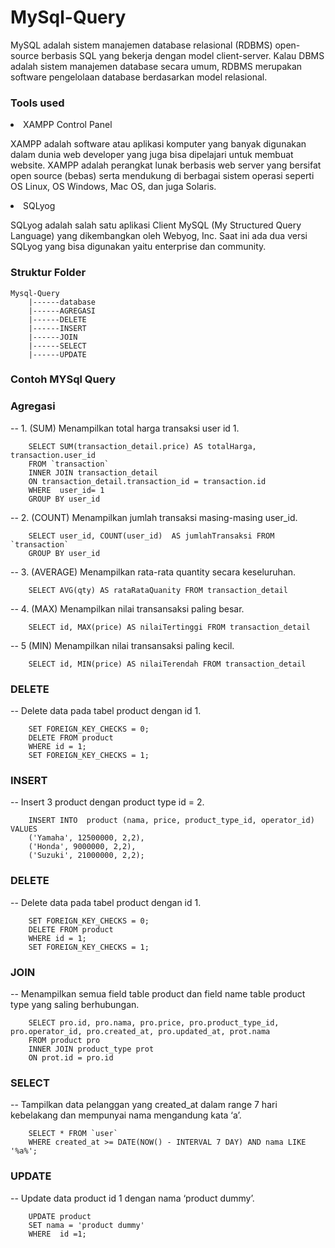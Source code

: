 # MySql-Query
MySQL adalah sistem manajemen database relasional (RDBMS) open-source berbasis SQL yang bekerja dengan model client-server. Kalau DBMS adalah sistem manajemen database secara umum, RDBMS merupakan software pengelolaan database berdasarkan model relasional.


### Tools used
<li>XAMPP Control Panel</li>
<p>XAMPP adalah software atau aplikasi komputer yang banyak digunakan dalam dunia web developer yang juga bisa dipelajari untuk membuat website. XAMPP adalah perangkat lunak berbasis web server yang bersifat open source (bebas) serta mendukung di berbagai sistem operasi seperti OS Linux, OS Windows, Mac OS, dan juga Solaris.</p>
<li>SQLyog</li>
<p>SQLyog adalah salah satu aplikasi Client MySQL (My Structured Query Language) yang dikembangkan oleh Webyog, Inc. Saat ini ada dua versi SQLyog yang bisa digunakan yaitu enterprise dan community.</p>

### Struktur Folder

```text
Mysql-Query
    |------database
    |------AGREGASI
    |------DELETE
    |------INSERT
    |------JOIN
    |------SELECT
    |------UPDATE
```


### Contoh MYSql Query
### Agregasi
-- 1. (SUM) Menampilkan total harga transaksi user id 1.
```roomsql
	SELECT SUM(transaction_detail.price) AS totalHarga, transaction.user_id
	FROM `transaction`
	INNER JOIN transaction_detail
	ON transaction_detail.transaction_id = transaction.id
	WHERE  user_id= 1
	GROUP BY user_id
```

-- 2. (COUNT) Menampilkan jumlah transaksi masing-masing user_id.
```roomsql
	SELECT user_id, COUNT(user_id)  AS jumlahTransaksi FROM `transaction`
	GROUP BY user_id
```

-- 3. (AVERAGE) Menampilkan rata-rata  quantity secara keseluruhan.
```roomsql
	SELECT AVG(qty) AS rataRataQuanity FROM transaction_detail
```

-- 4. (MAX) Menampilkan nilai transansaksi paling besar.
```roomsql
	SELECT id, MAX(price) AS nilaiTertinggi FROM transaction_detail
```

-- 5 (MIN) Menampilkan nilai transansaksi paling kecil.
```roomsql
	SELECT id, MIN(price) AS nilaiTerendah FROM transaction_detail
```

### DELETE
-- Delete data pada tabel product dengan id 1.
```roomsql
	SET FOREIGN_KEY_CHECKS = 0;
	DELETE FROM product
	WHERE id = 1;
	SET FOREIGN_KEY_CHECKS = 1;
```

### INSERT
-- Insert 3 product dengan product type id = 2.
```roomsql
	INSERT INTO  product (nama, price, product_type_id, operator_id) VALUES 
	('Yamaha', 12500000, 2,2),
	('Honda', 9000000, 2,2),
	('Suzuki', 21000000, 2,2);
```

### DELETE
-- Delete data pada tabel product dengan id 1.
```roomsql
	SET FOREIGN_KEY_CHECKS = 0;
	DELETE FROM product
	WHERE id = 1;
	SET FOREIGN_KEY_CHECKS = 1;
```

### JOIN
-- Menampilkan semua field table product dan field name table product type yang saling berhubungan.
```roomsql
	SELECT pro.id, pro.nama, pro.price, pro.product_type_id, pro.operator_id, pro.created_at, pro.updated_at, prot.nama
	FROM product pro
	INNER JOIN product_type prot
	ON prot.id = pro.id
```

### SELECT
-- Tampilkan data pelanggan yang created_at dalam range 7 hari kebelakang dan mempunyai nama mengandung kata ‘a’.
```roomsql
	SELECT * FROM `user`
	WHERE created_at >= DATE(NOW() - INTERVAL 7 DAY) AND nama LIKE '%a%';
```

### UPDATE
-- Update data product id 1 dengan nama ‘product dummy’.
```roomsql
	UPDATE product
	SET nama = 'product dummy'
	WHERE  id =1;
```